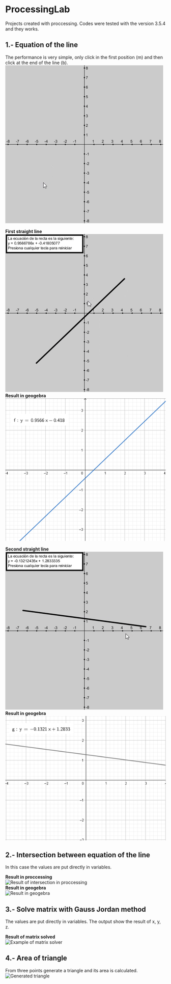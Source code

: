 # ProcessingLab
Projects created with proccessing. Codes were tested with the version 3.5.4 and they works.

## 1.- Equation of the line
The performance is very simple, only click in the first position (m) and then click at the end of the line (b).\
![Equation of the line working](https://github.com/EladioRocha/ProcessingLab/blob/master/Ecuacion_de_la_recta_con_coordenadas/result.gif)

**First straight line**\
![First stright line of gif](https://github.com/EladioRocha/ProcessingLab/blob/master/Ecuacion_de_la_recta_con_coordenadas/result-1.png?raw=true)\
**Result in geogebra**\
![First straight line in geogebra](https://github.com/EladioRocha/ProcessingLab/blob/master/Ecuacion_de_la_recta_con_coordenadas/result-1-geogebra.png?raw=true)

**Second straight line**\
![Second straight line of gif](https://github.com/EladioRocha/ProcessingLab/blob/master/Ecuacion_de_la_recta_con_coordenadas/result-2.png?raw=true)\
**Result in geogebra**\
![Second straight line in geogebra](https://github.com/EladioRocha/ProcessingLab/blob/master/Ecuacion_de_la_recta_con_coordenadas/result-2-geogebra.png?raw=true)

## 2.- Intersection between equation of the line
In this case the values are put directly in variables.

**Result in proccessing**\
![Result of intersection in proccessing](https://user-images.githubusercontent.com/39393035/110970127-0b324200-831f-11eb-9fb6-ac30ae0e32f7.png)\
**Result in geogebra**\
![Result in geogebra](https://user-images.githubusercontent.com/39393035/110970150-11282300-831f-11eb-940f-68e7ecddba96.png)

## 3.- Solve matrix with Gauss Jordan method
The values are put directly in variables. The output show the result of x, y, z.

**Result of matrix solved**\
![Example of matrix solver](https://user-images.githubusercontent.com/39393035/110971215-32d5da00-8320-11eb-8213-2bf927e2ec49.png)

## 4.- Area of triangle
From three points generate a triangle and its area is calculated.\
![Generated triangle](https://user-images.githubusercontent.com/39393035/110971418-792b3900-8320-11eb-9819-8e356045696c.png)
